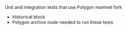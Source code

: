 Unit and integration tests that use Polygon mainnet fork

- Historical block
- Polygon archive node needed to run these tests
